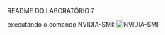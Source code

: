 README DO LABORATÓRIO 7


executando o comando NVIDIA-SMI:
![NVIDIA-SMI](https://github.com/mateusklein/ComputacaoParalela/assets/83736407/955bc37c-724b-4420-b09a-c1ba38dfb92a)

